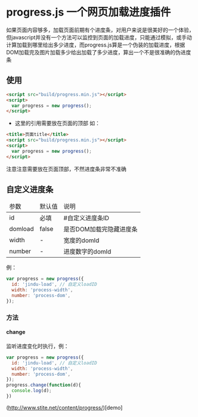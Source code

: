# progress.js 一个网页加载进度插件
如果页面内容够多，加载页面前期有个进度条，对用户来说是很美好的一个体验，但javascript并没有一个方法可以监控到页面的加载进度，只能通过模拟，或手动计算加载到哪里给出多少进度，而progress.js算是一个伪装的加载进度，根据DOM加载完及图片加载多少给出加载了多少进度，算出一个不是很准确的伪进度条

## 使用
```html
<script src="build/progress.min.js"></script>
<script>
  var progress = new progress();
</script>
```
* 这里的引用需要放在页面的顶部
如：
```html
<title>页面title</title>
<script src="build/progress.min.js"></script>
<script>
  var progress = new progress();
</script>
```
注意注意需要放在页面顶部，不然进度条非常不准确

## 自定义进度条
<table width="100%">
    <thead>
        <tr>
            <td>参数</td>
            <td>默认值</td>
            <td>说明</td>
        </tr>
    </thead>
    <tbody>
        <tr>
            <td>id</td>
            <td>必填</td>
            <td>#自定义进度条ID</td>
        </tr>
        <tr>
            <td>domload</td>
            <td>false</td>
            <td>是否DOM加载完隐藏进度条</td>
        </tr>
        <tr>
            <td>width</td>
            <td>-</td>
            <td>宽度的domId</td>
        </tr>
        <tr>
            <td>number</td>
            <td>-</td>
            <td>进度数字的domId</td>
        </tr>
    </tbody>
</table>

例：
```js
var progress = new progress({
  id: 'jindu-load', // 自定义loadID
  width: 'process-width',
  number: 'process-dom',
});
```
### 方法
#### change
监听进度变化时执行，例：
```js
var progress = new progress({
  id: 'jindu-load', // 自定义loadID
  width: 'process-width',
  number: 'process-dom',
});
progress.change(function(d){
  console.log(d);
})
```
(http://www.stite.net/content/progress/)[demo]